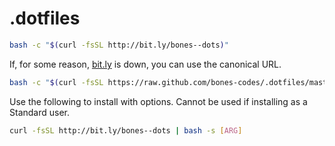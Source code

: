 .dotfiles
=========
```sh
bash -c "$(curl -fsSL http://bit.ly/bones--dots)"
```

If, for some reason, [bit.ly](https://bit.ly/) is down, you can use the canonical URL.

```sh
bash -c "$(curl -fsSL https://raw.github.com/bones-codes/.dotfiles/master/bin/dotfiles)"
```

Use the following to install with options. Cannot be used if installing as a Standard user.
```sh
curl -fsSL http://bit.ly/bones--dots | bash -s [ARG]
```
